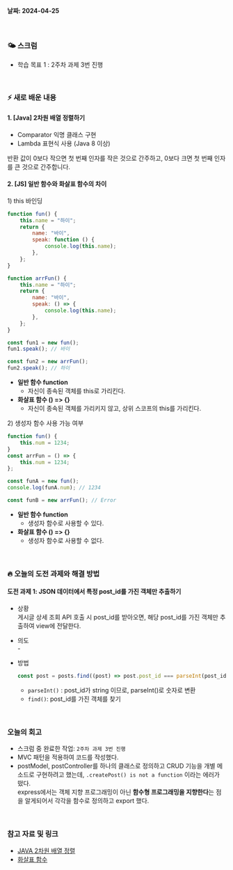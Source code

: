 #### 날짜: 2024-04-25

<br/>

### 🌤️ 스크럼

-   학습 목표 1 : 2주차 과제 3번 진행

<br/>

### ⚡️ 새로 배운 내용

#### 1. [Java] 2차원 배열 정렬하기

-   Comparator 익명 클래스 구현
-   Lambda 표현식 사용 (Java 8 이상)

반환 값이 0보다 작으면 첫 번째 인자를 작은 것으로 간주하고, 0보다 크면 첫 번째 인자를 큰 것으로 간주합니다.

#### 2. [JS] 일반 함수와 화살표 함수의 차이

1\) this 바인딩

```js
function fun() {
    this.name = "하이";
    return {
        name: "바이",
        speak: function () {
            console.log(this.name);
        },
    };
}

function arrFun() {
    this.name = "하이";
    return {
        name: "바이",
        speak: () => {
            console.log(this.name);
        },
    };
}

const fun1 = new fun();
fun1.speak(); // 바이

const fun2 = new arrFun();
fun2.speak(); // 하이
```

-   **일반 함수 function**
    -   자신이 종속된 객체를 this로 가리킨다.
-   **화살표 함수 () => {}**
    -   자신이 종속된 객체를 가리키지 않고, 상위 스코프의 this를 가리킨다.

2\) 생성자 함수 사용 가능 여부

```js
function fun() {
    this.num = 1234;
}
const arrFun = () => {
    this.num = 1234;
};

const funA = new fun();
console.log(funA.num); // 1234

const funB = new arrFun(); // Error
```

-   **일반 함수 function**
    -   생성자 함수로 사용할 수 있다.
-   **화살표 함수 () => {}**
    -   생성자 함수로 사용할 수 없다.

<br/>

### 🔥 오늘의 도전 과제와 해결 방법

#### 도전 과제 1: JSON 데이터에서 특정 post_id를 가진 객체만 추출하기

-   상황  
    게시글 상세 조회 API 호출 시 post_id를 받아오면, 해당 post_id를 가진 객체만 추출하여 view에 전달한다.
-   의도  
    \-
-   방법

    ```js
    const post = posts.find((post) => post.post_id === parseInt(post_id));
    ```

    -   `parseInt()` : post_id가 string 이므로, parseInt()로 숫자로 변환
    -   `find()`: post_id를 가진 객체를 찾기

<br/>

### 오늘의 회고

-   스크럼 중 완료한 작업: `2주차 과제 3번 진행`
-   MVC 패턴을 적용하여 코드를 작성했다.
-   postModel, postController를 하나의 클래스로 정의하고 CRUD 기능을 개별 메소드로 구현하려고 했는데, `.createPost() is not a function` 이라는 에러가 떴다.  
    express에서는 객체 지향 프로그래밍이 아닌 **함수형 프로그래밍을 지향한다**는 점을 알게되어서 각각을 함수로 정의하고 export 했다.

<br/>

### 참고 자료 및 링크

-   [JAVA 2차원 배열 정렬](https://ifuwanna.tistory.com/328)
-   [화살표 함수](https://hhyemi.github.io/2021/06/09/arrow.html)
